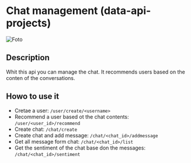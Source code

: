 # Chat management (data-api-projects)
![Foto](https://github.com/AnaSenso/data-api-projects/blob/master/input/chat-benefits.png)

## Description
Whit this api you can manage the chat. It recommends users based on the conten of the conversations.

## Howo to use it
- Cretae a user: `/user/create/<username>`
- Recommend a user based ot the chat contents: `/user/<user_id>/recommend`
- Create chat: `/chat/create`
- Create chat and add message: `/chat/<chat_id>/addmessage`
- Get all message form chat: `/chat/<chat_id>/list`
- Get the sentiment of the chat base don the messages: `/chat/<chat_id>/sentiment`
